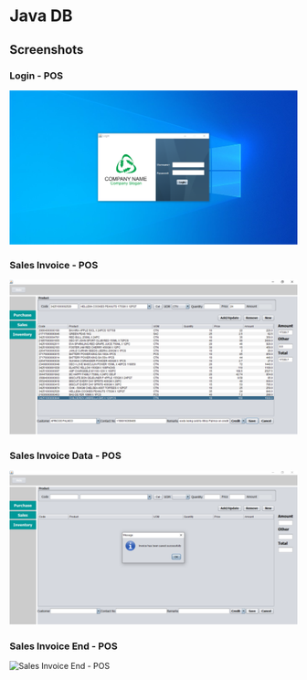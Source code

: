 # Java DB



## Screenshots

### Login - POS
![login - POS](https://github.com/farazshahjahan/JAVA_DB/blob/main/JAVA%20DB/JAVA%20DB/screenshots/java-pos-login.png)

### Sales Invoice - POS
![Sales Invoice - POS](https://github.com/farazshahjahan/JAVA_DB/blob/main/JAVA%20DB/JAVA%20DB/screenshots/java-pos-sales-invoice-data3.png)

### Sales Invoice Data - POS
![Sales Invoice Data - POS](https://github.com/farazshahjahan/JAVA_DB/blob/main/JAVA%20DB/JAVA%20DB/screenshots/java-pos-sales-invoice-end.png)

### Sales Invoice End - POS
![Sales Invoice End - POS]()
